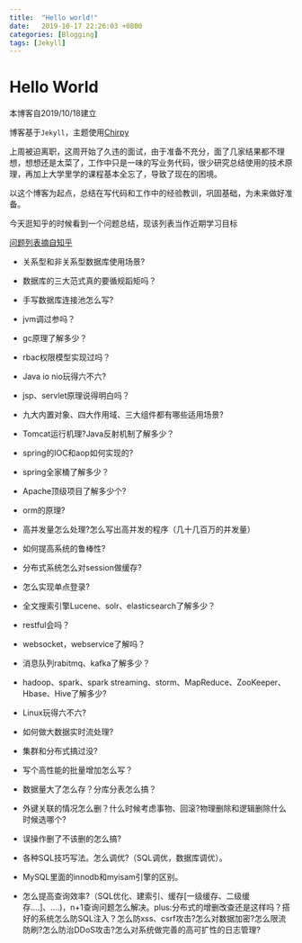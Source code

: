 ```yaml
---
title:  "Hello world!"
date:   2019-10-17 22:26:03 +0800
categories: [Blogging]
tags: [Jekyll]
---
```


# Hello World

本博客自2019/10/18建立

博客基于`Jekyll`，主题使用[Chirpy](https://jekyllthemes.dev/a-jekyll-theme-with-responsive-web-design-that-focuses-on-text-presentation/)  


上周被迫离职，这周开始了久违的面试，由于准备不充分，面了几家结果都不理想，想想还是太菜了，工作中只是一味的写业务代码，很少研究总结使用的技术原理，再加上大学里学的课程基本全忘了，导致了现在的困境。


以这个博客为起点，总结在写代码和工作中的经验教训，巩固基础，为未来做好准备。

今天逛知乎的时候看到一个问题总结，现该列表当作近期学习目标

[问题列表摘自知乎](https://www.zhihu.com/question/47593889/answer/305395389)

- 关系型和非关系型数据库使用场景?  
- 数据库的三大范式真的要循规蹈矩吗？  
- 手写数据库连接池怎么写?
- jvm调过参吗？  
- gc原理了解多少？  
- rbac权限模型实现过吗？  
- Java io nio玩得六不六?  
- jsp、servlet原理说得明白吗？  
- 九大内置对象、四大作用域、三大组件都有哪些适用场景?  
- Tomcat运行机理?Java反射机制了解多少？  
- spring的IOC和aop如何实现的?  
- spring全家桶了解多少？  
- Apache顶级项目了解多少个?  
- orm的原理?  
- 高并发量怎么处理?怎么写出高并发的程序（几十几百万的并发量）
- 如何提高系统的鲁棒性?  
- 分布式系统怎么对session做缓存?
- 怎么实现单点登录?  
- 全文搜索引擎Lucene、solr、elasticsearch了解多少？
- restful会吗？
- websocket，webservice了解吗？
- 消息队列rabitmq、kafka了解多少？
- hadoop、spark、spark streaming、storm、MapReduce、ZooKeeper、Hbase、Hive了解多少?
- Linux玩得六不六?
- 如何做大数据实时流处理?
- 集群和分布式搞过没?

- 写个高性能的批量增加怎么写？
- 数据量大了怎么存？分库分表怎么搞？
- 外键关联的情况怎么删？什么时候考虑事物、回滚?物理删除和逻辑删除什么时候选哪个?
- 误操作删了不该删的怎么搞?
- 各种SQL技巧写法。怎么调优?（SQL调优，数据库调优）。
- MySQL里面的innodb和myisam引擎的区别。
- 怎么提高查询效率?（SQL优化、建索引、缓存[一级缓存、二级缓存....]、....)，n+1查询问题怎么解决。plus:分布式的增删改查还是这样吗？搭好的系统怎么防SQL注入？怎么防xss、csrf攻击?怎么对数据加密?怎么限流防刷?怎么防治DDoS攻击?怎么对系统做完善的高可扩性的日志管理?
